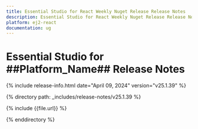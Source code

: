 ```yaml
---
title: Essential Studio for React Weekly Nuget Release Release Notes  
description: Essential Studio for React Weekly Nuget Release Release Notes  
platform: ej2-react
documentation: ug
---
```


# Essential Studio for  ##Platform_Name##   Release Notes  

{% include release-info.html date="April 09, 2024"  version="v25.1.39" %} 

{% directory path: _includes/release-notes/v25.1.39 %}

{% include {{file.url}} %}

{% enddirectory %}
